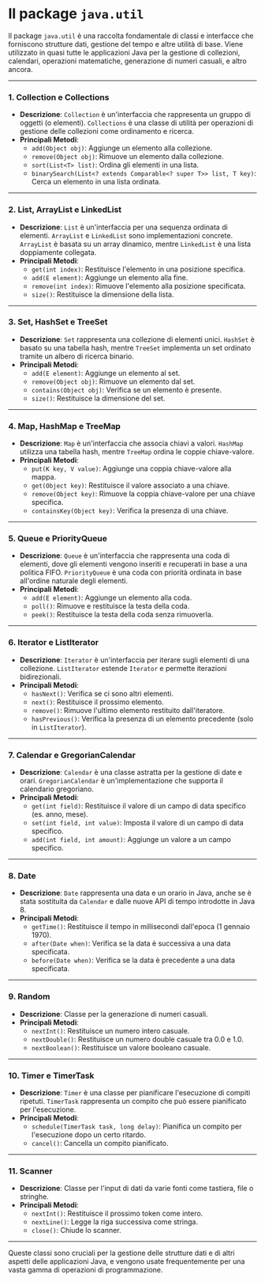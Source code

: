 # Il package `java.util`

Il package `java.util` è una raccolta fondamentale di classi e interfacce che forniscono strutture dati, gestione del tempo e altre utilità di base. Viene utilizzato in quasi tutte le applicazioni Java per la gestione di collezioni, calendari, operazioni matematiche, generazione di numeri casuali, e altro ancora.

---

### 1. **Collection** e **Collections**

- **Descrizione**: `Collection` è un'interfaccia che rappresenta un gruppo di oggetti (o elementi). `Collections` è una classe di utilità per operazioni di gestione delle collezioni come ordinamento e ricerca.
- **Principali Metodi**:
  - `add(Object obj)`: Aggiunge un elemento alla collezione.
  - `remove(Object obj)`: Rimuove un elemento dalla collezione.
  - `sort(List<T> list)`: Ordina gli elementi in una lista.
  - `binarySearch(List<? extends Comparable<? super T>> list, T key)`: Cerca un elemento in una lista ordinata.

---

### 2. **List**, **ArrayList** e **LinkedList**

- **Descrizione**: `List` è un'interfaccia per una sequenza ordinata di elementi. `ArrayList` e `LinkedList` sono implementazioni concrete. `ArrayList` è basata su un array dinamico, mentre `LinkedList` è una lista doppiamente collegata.
- **Principali Metodi**:
  - `get(int index)`: Restituisce l'elemento in una posizione specifica.
  - `add(E element)`: Aggiunge un elemento alla fine.
  - `remove(int index)`: Rimuove l'elemento alla posizione specificata.
  - `size()`: Restituisce la dimensione della lista.

---

### 3. **Set**, **HashSet** e **TreeSet**

- **Descrizione**: `Set` rappresenta una collezione di elementi unici. `HashSet` è basato su una tabella hash, mentre `TreeSet` implementa un set ordinato tramite un albero di ricerca binario.
- **Principali Metodi**:
  - `add(E element)`: Aggiunge un elemento al set.
  - `remove(Object obj)`: Rimuove un elemento dal set.
  - `contains(Object obj)`: Verifica se un elemento è presente.
  - `size()`: Restituisce la dimensione del set.

---

### 4. **Map**, **HashMap** e **TreeMap**

- **Descrizione**: `Map` è un'interfaccia che associa chiavi a valori. `HashMap` utilizza una tabella hash, mentre `TreeMap` ordina le coppie chiave-valore.
- **Principali Metodi**:
  - `put(K key, V value)`: Aggiunge una coppia chiave-valore alla mappa.
  - `get(Object key)`: Restituisce il valore associato a una chiave.
  - `remove(Object key)`: Rimuove la coppia chiave-valore per una chiave specifica.
  - `containsKey(Object key)`: Verifica la presenza di una chiave.

---

### 5. **Queue** e **PriorityQueue**

- **Descrizione**: `Queue` è un'interfaccia che rappresenta una coda di elementi, dove gli elementi vengono inseriti e recuperati in base a una politica FIFO. `PriorityQueue` è una coda con priorità ordinata in base all'ordine naturale degli elementi.
- **Principali Metodi**:
  - `add(E element)`: Aggiunge un elemento alla coda.
  - `poll()`: Rimuove e restituisce la testa della coda.
  - `peek()`: Restituisce la testa della coda senza rimuoverla.

---

### 6. **Iterator** e **ListIterator**

- **Descrizione**: `Iterator` è un'interfaccia per iterare sugli elementi di una collezione. `ListIterator` estende `Iterator` e permette iterazioni bidirezionali.
- **Principali Metodi**:
  - `hasNext()`: Verifica se ci sono altri elementi.
  - `next()`: Restituisce il prossimo elemento.
  - `remove()`: Rimuove l'ultimo elemento restituito dall'iteratore.
  - `hasPrevious()`: Verifica la presenza di un elemento precedente (solo in `ListIterator`).

---

### 7. **Calendar** e **GregorianCalendar**

- **Descrizione**: `Calendar` è una classe astratta per la gestione di date e orari. `GregorianCalendar` è un'implementazione che supporta il calendario gregoriano.
- **Principali Metodi**:
  - `get(int field)`: Restituisce il valore di un campo di data specifico (es. anno, mese).
  - `set(int field, int value)`: Imposta il valore di un campo di data specifico.
  - `add(int field, int amount)`: Aggiunge un valore a un campo specifico.

---

### 8. **Date**

- **Descrizione**: `Date` rappresenta una data e un orario in Java, anche se è stata sostituita da `Calendar` e dalle nuove API di tempo introdotte in Java 8.
- **Principali Metodi**:
  - `getTime()`: Restituisce il tempo in millisecondi dall'epoca (1 gennaio 1970).
  - `after(Date when)`: Verifica se la data è successiva a una data specificata.
  - `before(Date when)`: Verifica se la data è precedente a una data specificata.

---

### 9. **Random**

- **Descrizione**: Classe per la generazione di numeri casuali.
- **Principali Metodi**:
  - `nextInt()`: Restituisce un numero intero casuale.
  - `nextDouble()`: Restituisce un numero double casuale tra 0.0 e 1.0.
  - `nextBoolean()`: Restituisce un valore booleano casuale.

---

### 10. **Timer** e **TimerTask**

- **Descrizione**: `Timer` è una classe per pianificare l'esecuzione di compiti ripetuti. `TimerTask` rappresenta un compito che può essere pianificato per l'esecuzione.
- **Principali Metodi**:
  - `schedule(TimerTask task, long delay)`: Pianifica un compito per l'esecuzione dopo un certo ritardo.
  - `cancel()`: Cancella un compito pianificato.

---

### 11. **Scanner**

- **Descrizione**: Classe per l'input di dati da varie fonti come tastiera, file o stringhe.
- **Principali Metodi**:
  - `nextInt()`: Restituisce il prossimo token come intero.
  - `nextLine()`: Legge la riga successiva come stringa.
  - `close()`: Chiude lo scanner.

---

Queste classi sono cruciali per la gestione delle strutture dati e di altri aspetti delle applicazioni Java, e vengono usate frequentemente per una vasta gamma di operazioni di programmazione.
